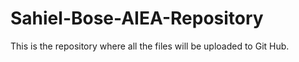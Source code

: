 # Sahiel-Bose-AIEA-Repository
This is the repository where all the files will be uploaded to Git Hub.
